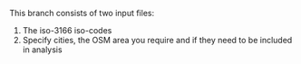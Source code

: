 This branch consists of two input files:

1. The iso-3166 iso-codes
2. Specify cities, the OSM area you require and if they need to be included in analysis
